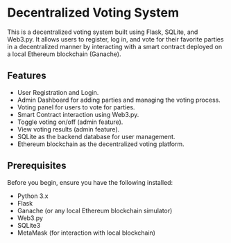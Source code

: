 # Decentralized Voting System

This is a decentralized voting system built using Flask, SQLite, and Web3.py. It allows users to register, log in, and vote for their favorite parties in a decentralized manner by interacting with a smart contract deployed on a local Ethereum blockchain (Ganache).

## Features

- User Registration and Login.
- Admin Dashboard for adding parties and managing the voting process.
- Voting panel for users to vote for parties.
- Smart Contract interaction using Web3.py.
- Toggle voting on/off (admin feature).
- View voting results (admin feature).
- SQLite as the backend database for user management.
- Ethereum blockchain as the decentralized voting platform.

## Prerequisites

Before you begin, ensure you have the following installed:

- Python 3.x
- Flask
- Ganache (or any local Ethereum blockchain simulator)
- Web3.py
- SQLite3
- MetaMask (for interaction with local blockchain)

